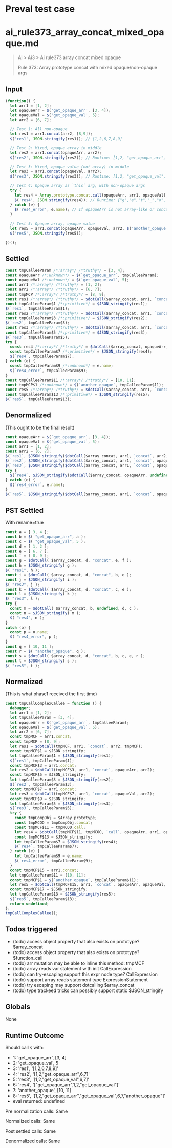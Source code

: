 # Preval test case

# ai_rule373_array_concat_mixed_opaque.md

> Ai > Ai3 > Ai rule373 array concat mixed opaque
>
> Rule 373: Array.prototype.concat with mixed opaque/non-opaque args

## Input

`````js filename=intro
(function() {
  let arr1 = [1, 2];
  let opaqueArr = $('get_opaque_arr', [3, 4]);
  let opaqueVal = $('get_opaque_val', 5);
  let arr2 = [6, 7];

  // Test 1: All non-opaque
  let res1 = arr1.concat(arr2, [8,9]);
  $('res1', JSON.stringify(res1)); // [1,2,6,7,8,9]

  // Test 2: Mixed, opaque array in middle
  let res2 = arr1.concat(opaqueArr, arr2);
  $('res2', JSON.stringify(res2)); // Runtime: [1,2, "get_opaque_arr", 6,7]

  // Test 3: Mixed, opaque value (not array) in middle
  let res3 = arr1.concat(opaqueVal, arr2);
  $('res3', JSON.stringify(res3)); // Runtime: [1,2, "get_opaque_val", 6,7]

  // Test 4: Opaque array as `this` arg, with non-opaque args
  try {
    let res4 = Array.prototype.concat.call(opaqueArr, arr1, opaqueVal);
    $('res4', JSON.stringify(res4)); // Runtime: ["g","e","t","_","o", ... ,1,2, "get_opaque_val"]
  } catch (e) {
    $('res4_error', e.name); // If opaqueArr is not array-like or concat fails
  }
  
  // Test 5: Opaque array, opaque value
  let res5 = arr1.concat(opaqueArr, opaqueVal, arr2, $('another_opaque', [10,11]));
  $('res5', JSON.stringify(res5));

})();
`````


## Settled


`````js filename=intro
const tmpCalleeParam /*:array*/ /*truthy*/ = [3, 4];
const opaqueArr /*:unknown*/ = $(`get_opaque_arr`, tmpCalleeParam);
const opaqueVal /*:unknown*/ = $(`get_opaque_val`, 5);
const arr1 /*:array*/ /*truthy*/ = [1, 2];
const arr2 /*:array*/ /*truthy*/ = [6, 7];
const tmpMCP /*:array*/ /*truthy*/ = [8, 9];
const res1 /*:array*/ /*truthy*/ = $dotCall($array_concat, arr1, `concat`, arr2, tmpMCP);
const tmpCalleeParam$1 /*:primitive*/ = $JSON_stringify(res1);
$(`res1`, tmpCalleeParam$1);
const res2 /*:array*/ /*truthy*/ = $dotCall($array_concat, arr1, `concat`, opaqueArr, arr2);
const tmpCalleeParam$3 /*:primitive*/ = $JSON_stringify(res2);
$(`res2`, tmpCalleeParam$3);
const res3 /*:array*/ /*truthy*/ = $dotCall($array_concat, arr1, `concat`, opaqueVal, arr2);
const tmpCalleeParam$5 /*:primitive*/ = $JSON_stringify(res3);
$(`res3`, tmpCalleeParam$5);
try {
  const res4 /*:array*/ /*truthy*/ = $dotCall($array_concat, opaqueArr, undefined, arr1, opaqueVal);
  const tmpCalleeParam$7 /*:primitive*/ = $JSON_stringify(res4);
  $(`res4`, tmpCalleeParam$7);
} catch (e) {
  const tmpCalleeParam$9 /*:unknown*/ = e.name;
  $(`res4_error`, tmpCalleeParam$9);
}
const tmpCalleeParam$11 /*:array*/ /*truthy*/ = [10, 11];
const tmpMCP$1 /*:unknown*/ = $(`another_opaque`, tmpCalleeParam$11);
const res5 /*:array*/ /*truthy*/ = $dotCall($array_concat, arr1, `concat`, opaqueArr, opaqueVal, arr2, tmpMCP$1);
const tmpCalleeParam$13 /*:primitive*/ = $JSON_stringify(res5);
$(`res5`, tmpCalleeParam$13);
`````


## Denormalized
(This ought to be the final result)

`````js filename=intro
const opaqueArr = $(`get_opaque_arr`, [3, 4]);
const opaqueVal = $(`get_opaque_val`, 5);
const arr1 = [1, 2];
const arr2 = [6, 7];
$(`res1`, $JSON_stringify($dotCall($array_concat, arr1, `concat`, arr2, [8, 9])));
$(`res2`, $JSON_stringify($dotCall($array_concat, arr1, `concat`, opaqueArr, arr2)));
$(`res3`, $JSON_stringify($dotCall($array_concat, arr1, `concat`, opaqueVal, arr2)));
try {
  $(`res4`, $JSON_stringify($dotCall($array_concat, opaqueArr, undefined, arr1, opaqueVal)));
} catch (e) {
  $(`res4_error`, e.name);
}
$(`res5`, $JSON_stringify($dotCall($array_concat, arr1, `concat`, opaqueArr, opaqueVal, arr2, $(`another_opaque`, [10, 11]))));
`````


## PST Settled
With rename=true

`````js filename=intro
const a = [ 3, 4 ];
const b = $( "get_opaque_arr", a );
const c = $( "get_opaque_val", 5 );
const d = [ 1, 2 ];
const e = [ 6, 7 ];
const f = [ 8, 9 ];
const g = $dotCall( $array_concat, d, "concat", e, f );
const h = $JSON_stringify( g );
$( "res1", h );
const i = $dotCall( $array_concat, d, "concat", b, e );
const j = $JSON_stringify( i );
$( "res2", j );
const k = $dotCall( $array_concat, d, "concat", c, e );
const l = $JSON_stringify( k );
$( "res3", l );
try {
  const m = $dotCall( $array_concat, b, undefined, d, c );
  const n = $JSON_stringify( m );
  $( "res4", n );
}
catch (o) {
  const p = o.name;
  $( "res4_error", p );
}
const q = [ 10, 11 ];
const r = $( "another_opaque", q );
const s = $dotCall( $array_concat, d, "concat", b, c, e, r );
const t = $JSON_stringify( s );
$( "res5", t );
`````


## Normalized
(This is what phase1 received the first time)

`````js filename=intro
const tmpCallComplexCallee = function () {
  debugger;
  let arr1 = [1, 2];
  let tmpCalleeParam = [3, 4];
  let opaqueArr = $(`get_opaque_arr`, tmpCalleeParam);
  let opaqueVal = $(`get_opaque_val`, 5);
  let arr2 = [6, 7];
  const tmpMCF = arr1.concat;
  const tmpMCP = [8, 9];
  let res1 = $dotCall(tmpMCF, arr1, `concat`, arr2, tmpMCP);
  const tmpMCF$1 = $JSON_stringify;
  let tmpCalleeParam$1 = $JSON_stringify(res1);
  $(`res1`, tmpCalleeParam$1);
  const tmpMCF$3 = arr1.concat;
  let res2 = $dotCall(tmpMCF$3, arr1, `concat`, opaqueArr, arr2);
  const tmpMCF$5 = $JSON_stringify;
  let tmpCalleeParam$3 = $JSON_stringify(res2);
  $(`res2`, tmpCalleeParam$3);
  const tmpMCF$7 = arr1.concat;
  let res3 = $dotCall(tmpMCF$7, arr1, `concat`, opaqueVal, arr2);
  const tmpMCF$9 = $JSON_stringify;
  let tmpCalleeParam$5 = $JSON_stringify(res3);
  $(`res3`, tmpCalleeParam$5);
  try {
    const tmpCompObj = $Array_prototype;
    const tmpMCOO = tmpCompObj.concat;
    const tmpMCF$11 = tmpMCOO.call;
    let res4 = $dotCall(tmpMCF$11, tmpMCOO, `call`, opaqueArr, arr1, opaqueVal);
    const tmpMCF$13 = $JSON_stringify;
    let tmpCalleeParam$7 = $JSON_stringify(res4);
    $(`res4`, tmpCalleeParam$7);
  } catch (e) {
    let tmpCalleeParam$9 = e.name;
    $(`res4_error`, tmpCalleeParam$9);
  }
  const tmpMCF$15 = arr1.concat;
  let tmpCalleeParam$11 = [10, 11];
  const tmpMCP$1 = $(`another_opaque`, tmpCalleeParam$11);
  let res5 = $dotCall(tmpMCF$15, arr1, `concat`, opaqueArr, opaqueVal, arr2, tmpMCP$1);
  const tmpMCF$17 = $JSON_stringify;
  let tmpCalleeParam$13 = $JSON_stringify(res5);
  $(`res5`, tmpCalleeParam$13);
  return undefined;
};
tmpCallComplexCallee();
`````


## Todos triggered


- (todo) access object property that also exists on prototype? $array_concat
- (todo) access object property that also exists on prototype? $function_call
- (todo) arr mutation may be able to inline this method: tmpMCF
- (todo) array reads var statement with init CallExpression
- (todo) can try-escaping support this expr node type? CallExpression
- (todo) support array reads statement type ExpressionStatement
- (todo) try escaping may support dotcalling $array_concat
- (todo) type trackeed tricks can possibly support static $JSON_stringify


## Globals


None


## Runtime Outcome


Should call `$` with:
 - 1: 'get_opaque_arr', [3, 4]
 - 2: 'get_opaque_val', 5
 - 3: 'res1', '[1,2,6,7,8,9]'
 - 4: 'res2', '[1,2,"get_opaque_arr",6,7]'
 - 5: 'res3', '[1,2,"get_opaque_val",6,7]'
 - 6: 'res4', '["get_opaque_arr",1,2,"get_opaque_val"]'
 - 7: 'another_opaque', [10, 11]
 - 8: 'res5', '[1,2,"get_opaque_arr","get_opaque_val",6,7,"another_opaque"]'
 - eval returned: undefined

Pre normalization calls: Same

Normalized calls: Same

Post settled calls: Same

Denormalized calls: Same
